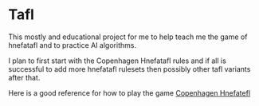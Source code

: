 # Tafl

This mostly and educational project for me to help teach me the game of hnefatafl and to practice AI algorithms.

I plan to first start with the Copenhagen Hnefatafl rules and if all is successful to add more hnefatafl rulesets then
possibly other tafl variants after that.

Here is a good reference for how to play the game [Copenhagen Hnefatefl](http://aagenielsen.dk/copenhagen_rules.php)

